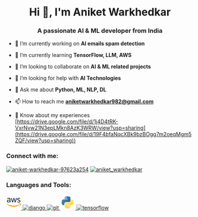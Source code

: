 <h1 align="center">Hi 👋, I'm Aniket Warkhedkar</h1>
<h3 align="center">A passionate AI & ML developer from India</h3>

- 🔭 I’m currently working on **AI emails spam detection**

- 🌱 I’m currently learning **TensorFlow, LLM, AWS**

- 👯 I’m looking to collaborate on **AI & ML related projects**

- 🤝 I’m looking for help with **AI Technologies**

- 💬 Ask me about **Python, ML, NLP, DL**

- 📫 How to reach me **aniketwarkhedkar982@gmail.com**

- 📄 Know about my experiences [https://drive.google.com/file/d/1j4D4tRK-VxrNvw21N3epLMkn8AzK3WRW/view?usp=sharing](https://drive.google.com/file/d/19F4bfaNqcXBk9bzBOgg7m2oeqMgm5ZQF/view?usp=sharing))

<h3 align="left">Connect with me:</h3>
<p align="left">
<a href="https://linkedin.com/in/aniket-warkhedkar-97623a254" target="blank"><img align="center" src="https://raw.githubusercontent.com/rahuldkjain/github-profile-readme-generator/master/src/images/icons/Social/linked-in-alt.svg" alt="aniket-warkhedkar-97623a254" height="30" width="40" /></a>
<a href="https://instagram.com/aniket_warkhedkar" target="blank"><img align="center" src="https://raw.githubusercontent.com/rahuldkjain/github-profile-readme-generator/master/src/images/icons/Social/instagram.svg" alt="aniket_warkhedkar" height="30" width="40" /></a>
</p>

<h3 align="left">Languages and Tools:</h3>
<p align="left"> <a href="https://aws.amazon.com" target="_blank" rel="noreferrer"> <img src="https://raw.githubusercontent.com/devicons/devicon/master/icons/amazonwebservices/amazonwebservices-original-wordmark.svg" alt="aws" width="40" height="40"/> </a> <a href="https://www.djangoproject.com/" target="_blank" rel="noreferrer"> <img src="https://cdn.worldvectorlogo.com/logos/django.svg" alt="django" width="40" height="40"/> </a> <a href="https://git-scm.com/" target="_blank" rel="noreferrer"> <img src="https://www.vectorlogo.zone/logos/git-scm/git-scm-icon.svg" alt="git" width="40" height="40"/> </a> <a href="https://www.python.org" target="_blank" rel="noreferrer"> <img src="https://raw.githubusercontent.com/devicons/devicon/master/icons/python/python-original.svg" alt="python" width="40" height="40"/> </a> <a href="https://www.tensorflow.org" target="_blank" rel="noreferrer"> <img src="https://www.vectorlogo.zone/logos/tensorflow/tensorflow-icon.svg" alt="tensorflow" width="40" height="40"/> </a> </p>
